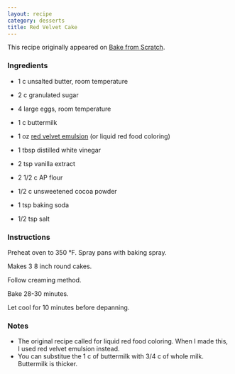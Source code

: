 ```yaml
---
layout: recipe
category: desserts
title: Red Velvet Cake
---
```


This recipe originally appeared on [Bake from Scratch](https://www.bakefromscratch.com/red-velvet-cake-2/).

### Ingredients

-   1 c unsalted butter, room temperature
-   2 c granulated sugar

-   4 large eggs, room temperature
-   1 c buttermilk
-   1 oz [red velvet emulsion](https://smile.amazon.com/dp/B006GRKQ0K/) (or liquid red food coloring)
-   1 tbsp distilled white vinegar
-   2 tsp vanilla extract

-   2 1/2 c AP flour
-   1/2 c unsweetened cocoa powder
-   1 tsp baking soda
-   1/2 tsp salt

### Instructions

Preheat oven to 350 °F. Spray pans with baking spray.

Makes 3 8 inch round cakes.

Follow creaming method.

Bake 28-30 minutes.

Let cool for 10 minutes before depanning.

### Notes

-   The original recipe called for liquid red food coloring. When I made this, I used red velvet emulsion instead.
-   You can substitue the 1 c of buttermilk with 3/4 c of whole milk. Buttermilk is thicker.
